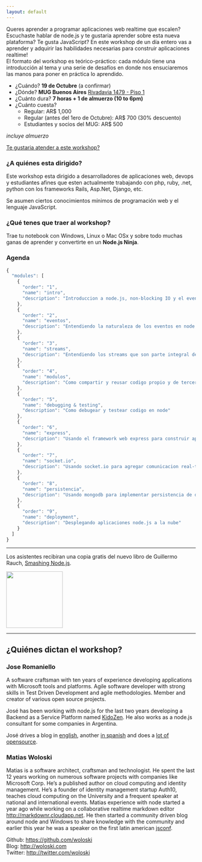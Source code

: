 ```yaml
--- 
layout: default
---
```


Queres aprender a programar aplicaciones web realtime que escalen? Escuchaste hablar de node.js y te gustaria aprender sobre esta nueva plataforma? Te gusta JavaScript? En este workshop de un día entero vas a aprender y adquirir las habilidades necesarias para construir aplicaciones realtime!  
El formato del workshop es teórico-práctico: cada módulo tiene una introducción al tema y una serie de desafíos en donde nos ensuciaremos las manos para poner en práctica lo aprendido.

* ¿Cuándo? **19 de Octubre** (a confirmar)
* ¿Dónde? **MUG Buenos Aires** [Rivadavia 1479 - Piso 1](https://maps.google.com/?ll=-34.60891,-58.387444&spn=0.002245,0.00327&t=h&z=19)
* ¿Cuánto dura? **7 horas + 1 de almuerzo (10 to 6pm)**
* ¿Cuánto cuesta?
    * Regular: AR$ 1,000 
    * Regular (antes del 1ero de Octubre): AR$ 700 (30% descuento)
    * Estudiantes y socios del MUG: AR$ 500

_incluye almuerzo_

<script type="text/javascript" charset="utf-8" src="http://static.polldaddy.com/p/6532206.js">
</script>

<noscript>
  <a href="http://polldaddy.com/poll/6532206/">Te gustaria atender a este workshop?</a>
</noscript>

<br />

### ¿A quiénes esta dirigido?

Este workshop esta dirigido a desarrolladores de aplicaciones web, devops y estudiantes afines que esten actualmente trabajando con php, ruby, .net, python con los frameworks Rails, Asp.Net, Django, etc.

Se asumen ciertos conocimientos mínimos de programación web y el lenguaje JavaScript.

### ¿Qué tenes que traer al workshop?

Trae tu notebook con Windows, Linux o Mac OSx y sobre todo muchas ganas de aprender y convertirte en un **Node.js Ninja**.

### Agenda

```javascript
{
  "modules": [
    {
      "order": "1",
      "name": "intro",
      "description": "Introduccion a node.js, non-blocking IO y el event loop "
    },
    {
      "order": "2",
      "name": "eventos",
      "description": "Entendiendo la naturaleza de los eventos en node: escuchar, crear y disparar"
    },
    {
      "order": "3",
      "name": "streams",
      "description": "Entendiendo los streams que son parte integral de node y lo que hace que el real-time sea posible"
    },
    {
      "order": "4",
      "name": "modulos",
      "description": "Como compartir y reusar codigo propio y de terceros"
    },
    {
      "order": "5",
      "name": "debugging & testing",
      "description": "Como debugear y testear codigo en node"
    },
    {
      "order": "6",
      "name": "express",
      "description": "Usando el framework web express para construir aplicaciones Web MVC"
    },
    {
      "order": "7",
      "name": "socket.io",
      "description": "Usando socket.io para agregar comunicacion real-time"
    },
    {
      "order": "8",
      "name": "persistencia",
      "description": "Usando mongodb para implementar persistencia de datos"
    },
    {
      "order": "9",
      "name": "deployment",
      "description": "Desplegando aplicaciones node.js a la nube"
    }
  ]
}
```

---

Los asistentes recibiran una copia gratis del nuevo libro de Guillermo Rauch, [Smashing Node.js](http://smashingnode.com/). 

<a href="http://smashingnode.com/"><img src="http://markdownr.blob.core.windows.net/images/385175533.png" width="150" /></a>

---
## ¿Quiénes dictan el workshop?

### Jose Romaniello

A software craftsman with ten years of experience developing applications with Microsoft tools and platforms. Agile software developer with strong skills in Test Driven Development and agile methodologies. Member and creator of various open source projects. 

José has been working with node.js for the last two years developing a Backend as a Service Platform named [KidoZen](http://kidozen.com). He also works as a node.js consultant for some companies in Argentina.

José drives a blog in [english](http://joseoncode.com), another [in spanish](http://es.joseoncode.com) and does a [lot of opensource](https://github.com/jfromaniello).

### Matias Woloski

Matias is a software architect, craftsman and technologist. He spent the last 12 years working on numerous software projects with companies like Microsoft Corp. He’s a published author on cloud computing and identity management. He’s a founder of identity management startup Auth10, teaches cloud computing on the University and a frequent speaker at national and international events. 
Matias experience with node started a year ago while working on a collaborative realtime markdown editor http://markdownr.cloudapp.net. He then started a community driven blog around node and Windows to share knowledge with the community and earlier this year he was a speaker on the first latin american [jsconf](http://jsconf.com.ar/).

Github: https://github.com/woloski  
Blog: http://woloski.com  
Twitter: http://twitter.com/woloski  



